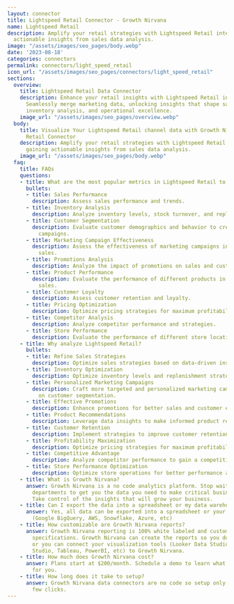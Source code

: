 ```yaml
---
layout: connector
title: Lightspeed Retail Connector - Growth Nirvana
name: Lightspeed Retail
description: Amplify your retail strategies with Lightspeed Retail integration, gaining
  actionable insights from sales data analysis.
image: "/assets/images/seo_pages/body.webp"
date: '2023-08-18'
categories: connectors
permalink: connectors/light_speed_retail
icon_url: "/assets/images/seo_pages/connectors/light_speed_retail"
sections:
  overview:
    title: Lightspeed Retail Data Connector
    description: Enhance your retail insights with Lightspeed Retail integration.
      Seamlessly merge marketing data, unlocking insights that shape sales strategies,
      inventory analysis, and operational excellence.
    image_url: "/assets/images/seo_pages/overview.webp"
  body:
    title: Visualize Your Lightspeed Retail channel data with Growth Nirvana's Lightspeed
      Retail Connector
    description: Amplify your retail strategies with Lightspeed Retail integration,
      gaining actionable insights from sales data analysis.
    image_url: "/assets/images/seo_pages/body.webp"
  faq:
    title: FAQs
    questions:
    - title: What are the most popular metrics in Lightspeed Retail to analyze?
      bullets:
      - title: Sales Performance
        description: Assess sales performance and trends.
      - title: Inventory Analysis
        description: Analyze inventory levels, stock turnover, and replenishment strategies.
      - title: Customer Segmentation
        description: Evaluate customer demographics and behavior to create targeted
          campaigns.
      - title: Marketing Campaign Effectiveness
        description: Assess the effectiveness of marketing campaigns in generating
          sales.
      - title: Promotions Analysis
        description: Analyze the impact of promotions on sales and customer behavior.
      - title: Product Performance
        description: Evaluate the performance of different products in generating
          sales.
      - title: Customer Loyalty
        description: Assess customer retention and loyalty.
      - title: Pricing Optimization
        description: Optimize pricing strategies for maximum profitability.
      - title: Competitor Analysis
        description: Analyze competitor performance and strategies.
      - title: Store Performance
        description: Evaluate the performance of different store locations.
    - title: Why analyze Lightspeed Retail?
      bullets:
      - title: Refine Sales Strategies
        description: Optimize sales strategies based on data-driven insights.
      - title: Inventory Optimization
        description: Optimize inventory levels and replenishment strategies.
      - title: Personalized Marketing Campaigns
        description: Craft more targeted and personalized marketing campaigns based
          on customer segmentation.
      - title: Effective Promotions
        description: Enhance promotions for better sales and customer engagement.
      - title: Product Recommendations
        description: Leverage data insights to make informed product recommendations.
      - title: Customer Retention
        description: Implement strategies to improve customer retention and loyalty.
      - title: Profitability Maximization
        description: Optimize pricing strategies for maximum profitability.
      - title: Competitive Advantage
        description: Analyze competitor performance to gain a competitive edge.
      - title: Store Performance Optimization
        description: Optimize store operations for better performance and profitability.
    - title: What is Growth Nirvana?
      answer: Growth Nirvana is a no code analytics platform. Stop waiting for other
        departments to get you the data you need to make critical business decisions.
        Take control of the insights that will grow your business.
    - title: Can I export the data into a spreadsheet or my data warehouse?
      answer: Yes, all data can be exported into a spreadsheet or your data warehouse
        (Google BigQuery, AWS, Snowflake, Azure, etc)
    - title: How customizable are Growth Nirvana reports?
      answer: Growth Nirvana reporting is 100% white labeled and customized to your
        specifications. Growth Nirvana can create the reports so you don’t have to
        or you can connect your visualization tools (Looker Data Studio/Google Data
        Studio, Tableau, PowerBI, etc) to Growth Nirvana.
    - title: How much does Growth Nirvana cost?
      answer: Plans start at $200/month. Schedule a demo to learn what plan is best
        for you.
    - title: How long does it take to setup?
      answer: Growth Nirvana data connectors are no code so setup only requires a
        few clicks.
---
```


